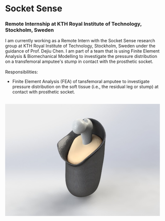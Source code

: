 # Socket Sense
### Remote Internship at KTH Royal Institute of Technology, Stockholm, Sweden
I am currently working as a Remote Intern with the Socket Sense research group at KTH Royal Institute of Technology, Stockholm, Sweden under the guidance of Prof. Dejiu Chen. I am part of a team that is using Finite Element Analysis & Biomechanical Modelling to investigate the pressure distribution on a transfemoral amputee's stump in contact with the prosthetic socket.<br><br>
Responsibilities:<br>
- Finite Element Analysis (FEA) of tansfemoral amputee to investigate pressure distribution on the soft tissue (i.e., the residual leg or stump) at contact with prosthetic socket.<br><br>

![Image of Yaktocat](https://github.com/srivastav-ayush/socket-sense/blob/main/Femur%2C%20Stump%20%26%20Socket%20-%20Isometric%20View.JPG)

